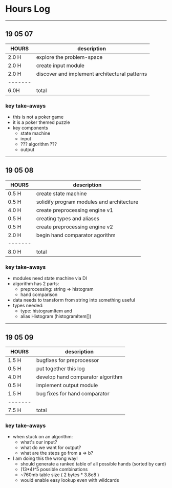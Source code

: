 # Hours Log
----------------
## 19 05 07

| HOURS | description |
|-------|-------------|
| 2.0 H | explore the problem-space |
| 2.0 H | create input module |
| 2.0 H | discover and implement architectural patterns |
|-------|  |
| 6.0H  | total |

### key take-aways
* this is not a poker game
* it is a poker themed puzzle
* key components
  * state machine
  * input
  * ??? algorithm ???
  * output

----------------
## 19 05 08
| HOURS | description |
|-------|-------------|
| 0.5 H | create state machine |
| 0.5 H | solidify program modules and architecture |
| 4.0 H | create preprocessing engine v1 |
| 0.5 H | creating types and aliases |
| 0.5 H | create preprocessing engine v2 |
| 2.0 H | begin hand comparator agorithm |
|-------| |
| 8.0 H | total |

### key take-aways
* modules need state machine via DI
* algorithm has 2 parts:
  * preprocessing: string => histogram
  * hand comparison
* data needs to transform from string into something useful
* types needed:
  * type: histogramItem and 
  * alias Histogram (histogramItem[])

----------------
## 19 05 09

| HOURS | description |
|-------|-------------|
| 1.5 H | bugfixes for preprocessor |
| 0.5 H | put together this log |
| 4.0 H | develop hand comparator algorithm |
| 0.5 H | implement output module |
| 1.5 H | bug fixes for hand comparator |
|-------| |
| 7.5 H | total |

### key take-aways
* when stuck on an algorithm:
  * what's our input?
  * what do we want for output?
  * what are the steps go from a => b?
* I am doing this the wrong way!
  * should generate a ranked table of all possible hands (sorted by card)
  * (13*4)^5 possible combinations 
  * ~760mb table size ( 2 bytes * 3.8e8 )
  * would enable easy lookup even with wildcards